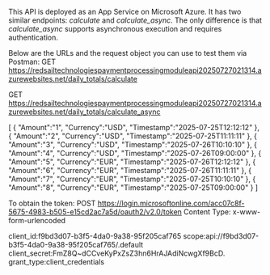 This API is deployed as an App Service on Microsoft Azure.
It has two similar endpoints: _calculate_ and _calculate_async_. The only difference is that _calculate_async_ supports asynchronous execution and requires authentication.

Below are the URLs and the request object you can use to test them via Postman:
GET https://redsailtechnologiespaymentprocessingmoduleapi20250727021314.azurewebsites.net/daily_totals/calculate

GET https://redsailtechnologiespaymentprocessingmoduleapi20250727021314.azurewebsites.net/daily_totals/calculate_async

[
   {
      "Amount":"1",
      "Currency":"USD",
      "Timestamp":"2025-07-25T12:12:12"
   },
   {
      "Amount":"2",
      "Currency":"USD",
      "Timestamp":"2025-07-25T11:11:11"
   },
   {
      "Amount":"3",
      "Currency":"USD",
      "Timestamp":"2025-07-26T10:10:10"
   },
   {
      "Amount":"4",
      "Currency":"USD",
      "Timestamp":"2025-07-26T09:00:00"
   },
   {
      "Amount":"5",
      "Currency":"EUR",
      "Timestamp":"2025-07-26T12:12:12"
   },
   {
      "Amount":"6",
      "Currency":"EUR",
      "Timestamp":"2025-07-26T11:11:11"
   },
   {
      "Amount":"7",
      "Currency":"EUR",
      "Timestamp":"2025-07-25T10:10:10"
   },
   {
      "Amount":"8",
      "Currency":"EUR",
      "Timestamp":"2025-07-25T09:00:00"
   }
]

To obtain the token:
POST https://login.microsoftonline.com/acc07c8f-5675-4983-b505-e15cd2ac7a5d/oauth2/v2.0/token
Content Type: x-www-form-urlencoded

client_id:f9bd3d07-b3f5-4da0-9a38-95f205caf765
scope:api://f9bd3d07-b3f5-4da0-9a38-95f205caf765/.default
client_secret:FmZ8Q~dCCveKyPxZsZ3hn6HrAJAdiNcwgXf9BcD.
grant_type:client_credentials
